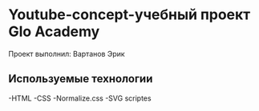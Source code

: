 # Youtube-concept-учебный проект Glo Academy 
Проект выполнил: Вартанов Эрик 

## Используемые технологии 
-HTML
-CSS
-Normalize.css
-SVG scriptes
